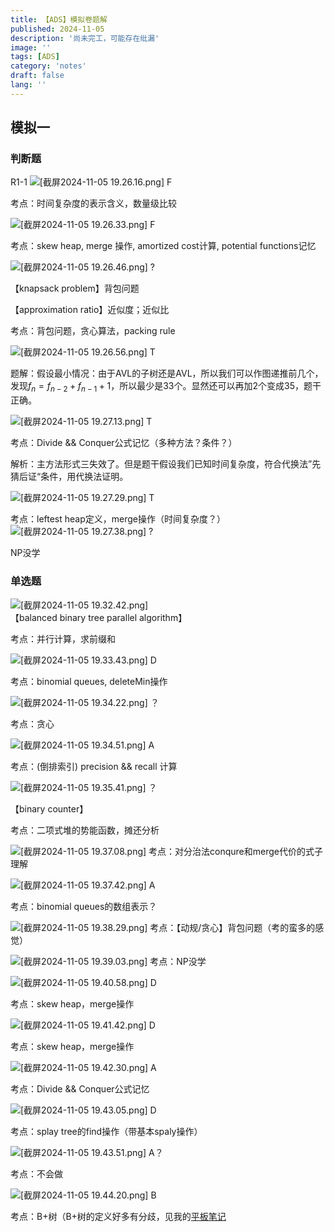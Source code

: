 ```yaml
---
title: 【ADS】模拟卷题解
published: 2024-11-05
description: '尚未完工，可能存在纰漏'
image: ''
tags: [ADS]
category: 'notes'
draft: false 
lang: ''
---
```

## 模拟一
### 判断题
R1-1
![[截屏2024-11-05 19.26.16.png]](/media/12.png)
F

考点：时间复杂度的表示含义，数量级比较

![[截屏2024-11-05 19.26.33.png]](/media/111.png)
F

考点：skew heap, merge 操作, amortized cost计算, potential functions记忆

![[截屏2024-11-05 19.26.46.png]](/media/13.png)
?

【knapsack problem】背包问题

【approximation ratio】近似度；近似比

考点：背包问题，贪心算法，packing rule

![[截屏2024-11-05 19.26.56.png]](/media/14.png)
T

题解：假设最小情况：由于AVL的子树还是AVL，所以我们可以作图递推前几个，发现$f_n = f_{n-2} + f_{n-1} + 1$，所以最少是33个。显然还可以再加2个变成35，题干正确。

![[截屏2024-11-05 19.27.13.png]](/media/15.png)
T

考点：Divide && Conquer公式记忆（多种方法？条件？）

解析：主方法形式三失效了。但是题干假设我们已知时间复杂度，符合代换法”先猜后证“条件，用代换法证明。

![[截屏2024-11-05 19.27.29.png]](/media/16.png)
T

考点：leftest heap定义，merge操作（时间复杂度？）
![[截屏2024-11-05 19.27.38.png]](/media/17.png)
?

NP没学

### 单选题
![[截屏2024-11-05 19.32.42.png]](/media/18.png)
【balanced binary tree parallel algorithm】

考点：并行计算，求前缀和

![[截屏2024-11-05 19.33.43.png]](/media/19.png)
D

考点：binomial queues, deleteMin操作

![[截屏2024-11-05 19.34.22.png]](/media/20.png)
？

考点：贪心

![[截屏2024-11-05 19.34.51.png]](/media/21.png)
A

考点：(倒排索引)  precision && recall 计算

![[截屏2024-11-05 19.35.41.png]](/media/22.png)
？

【binary counter】

考点：二项式堆的势能函数，摊还分析

![[截屏2024-11-05 19.37.08.png]](/media/23.png)
考点：对分治法conqure和merge代价的式子理解

![[截屏2024-11-05 19.37.42.png]](/media/24.png)
A

考点：binomial queues的数组表示？

![[截屏2024-11-05 19.38.29.png]](/media/25.png)
考点：【动规/贪心】背包问题（考的蛮多的感觉）

![[截屏2024-11-05 19.39.03.png]](/media/26.png)
考点：NP没学

![[截屏2024-11-05 19.40.58.png]](/media/27.png)
D

考点：skew heap，merge操作

![[截屏2024-11-05 19.41.42.png]](/media/28.png)
D

考点：skew heap，merge操作

![[截屏2024-11-05 19.42.30.png]](/media/29.png)
A

考点：Divide && Conquer公式记忆

![[截屏2024-11-05 19.43.05.png]](/media/30.png)
D

考点：splay tree的find操作（带基本spaly操作）

![[截屏2024-11-05 19.43.51.png]](/media/31.png)
A？

考点：不会做

![[截屏2024-11-05 19.44.20.png]](/media/32.png)
B

考点：B+树（B+树的定义好多有分歧，见我的[平板笔记](https://tillyendless.github.io/posts/adsavlsplayrbb%E8%83%8C%E5%8C%85%E9%97%AE%E9%A2%98%E6%95%B4%E7%90%86%E5%B9%B3%E6%9D%BF%E7%AC%94%E8%AE%B0)